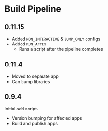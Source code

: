 # Build Pipeline

## 0.11.15

- Added `NON_INTERACTIVE` & `BUMP_ONLY` configs
- Added `RUN_AFTER`
  - Runs a script after the pipeline completes

## 0.11.4

- Moved to separate app
- Can bump libraries

## 0.9.4

Initial add script.

- Version bumping for affected apps
- Build and publish apps
